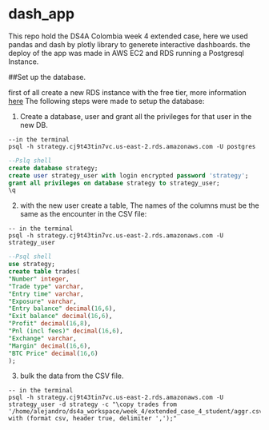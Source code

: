 # dash_app
This repo hold the DS4A Colombia week 4 extended case, here we used pandas and dash by plotly library to generete interactive dashboards. the deploy of the app was made in AWS EC2 and RDS running a Postgresql Instance.

##Set up the database.

first of all create a new RDS instance with the free tier, more information [here](https://docs.aws.amazon.com/AmazonRDS/latest/UserGuide/CHAP_GettingStarted.CreatingConnecting.PostgreSQL.html)
The following steps were made to setup the database:
1. Create a database, user and grant all the privileges for that user in the new DB.

```
--in the terminal
psql -h strategy.cj9t43tin7vc.us-east-2.rds.amazonaws.com -U postgres
```
```sql
--Pslq shell
create database strategy;
create user strategy_user with login encrypted password 'strategy';
grant all privileges on database strategy to strategy_user;
\q
```
2. with the new user create a table, The names of the columns must be the same as the encounter in the CSV file:
```
-- in the terminal
psql -h strategy.cj9t43tin7vc.us-east-2.rds.amazonaws.com -U strategy_user
```
```sql
--Psql shell
use strategy;
create table trades(
"Number" integer,
"Trade type" varchar,
"Entry time" varchar,
"Exposure" varchar,
"Entry balance" decimal(16,6),
"Exit balance" decimal(16,6),
"Profit" decimal(16,8),
"Pnl (incl fees)" decimal(16,6),
"Exchange" varchar,
"Margin" decimal(16,6),
"BTC Price" decimal(16,6)
);
```
3. bulk the data from the CSV file.

```
-- in the terminal
psql -h strategy.cj9t43tin7vc.us-east-2.rds.amazonaws.com -U strategy_user -d strategy -c "\copy trades from '/home/alejandro/ds4a_workspace/week_4/extended_case_4_student/aggr.csv' with (format csv, header true, delimiter ',');"
```










